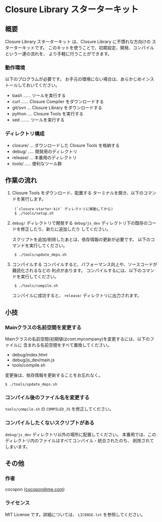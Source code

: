 Closure Library スターターキット
================================


概要
----
Closure Library スターターキット は、Closure Library に不慣れな方向けの
スターターキットです。
このキットを使うことで、初期設定、開発、コンパイルという一連の流れを、
より手軽に行うことができます。


### 動作環境
以下のプログラムが必要です。
お手元の環境にない場合は、あらかじめインストールしておいてください。

- bash ...... ツールを実行する
- curl ...... Closure Compiler をダウンロードする
- git/svn ... Closure Library をダウンロードする
- python .... Closure Tools を実行する
- sed ....... ツールを実行する


### ディレクトリ構成
- closure/ ... ダウンロードした Closure Tools を格納する
- debug/ ..... 開発用のディレクトリ
- release/ ... 本番用のディレクトリ
- tools/ ..... 便利なツール群


作業の流れ
----------
1. Closure Tools をダウンロード、配置する
    ターミナルを開き、以下のコマンドを実行します。

        (`closure-starter-kit` ディレクトリに移動してから)
        $ ./tools/setup.sh

2. `debug/` ディレクトリで開発する
    `debug/js_dev` ディレクトリ下の既存のコードを修正したり、新たに追加したり
    してください。

    スクリプトを追加/削除したあとは、依存情報の更新が必要です。
    以下のコマンドを実行してください。

        $ ./tools/update_deps.sh

3. コンパイルする
    コンパイルすると、パフォーマンス向上や、ソースコードが難読化されるなどの
    利点があります。
    コンパイルするには、以下のコマンドを実行してください。

        $ ./tools/compile.sh

    コンパイルに成功すると、 `release/` ディレクトリに出力されます。


小技
----
### Mainクラスの名前空間を変更する
Mainクラスの名前空間(初期値はcom.mycompany)を変更するには、以下のファイルに
含まれる名前空間をすべて置換してください。

- debug/index.html
- debug/js_dev/main.js
- tools/compile.sh

変更後は、依存情報を更新することをお忘れなく。

    $ ./tools/update_deps.sh


### コンパイル後のファイル名を変更する
`tools/compile.sh` の `COMPILED_JS` を修正してください。


### コンパイルしたくないスクリプトがある
`debug/js_dev` ディレクトリ以外の場所に配置してください。
本番用では、このディレクトリ内のファイルはすべてコンパイル・統合されたのち、
削除されてしまいます。


その他
------
### 作者
cocopon (cocopon@me.com)

### ライセンス
MIT License です。詳細については、 `LICENSE.txt` を参照してください。
